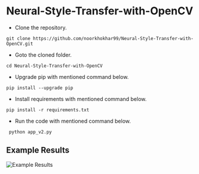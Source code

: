 # Neural-Style-Transfer-with-OpenCV



- Clone the repository.
```
git clone https://github.com/noorkhokhar99/Neural-Style-Transfer-with-OpenCV.git
```
- Goto the cloned folder.
```
cd Neural-Style-Transfer-with-OpenCV

```
- Upgrade pip with mentioned command below.
```
pip install --upgrade pip
```
- Install requirements with mentioned command below.
```
pip install -r requirements.txt
```
- Run the code with mentioned command below.

` python app_v2.py`



## Example Results
![Example Results](https://github.com/noorkhokhar99/Neural-Style-Transfer-with-OpenCV/blob/main/Screen%20Shot%202022-12-10%20at%2011.59.57%20am.png)

